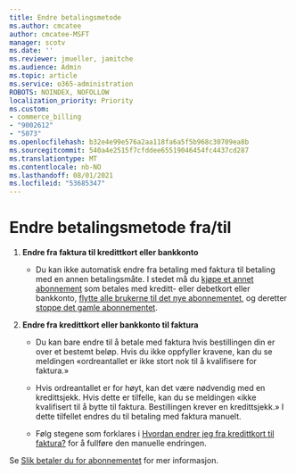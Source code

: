 ```yaml
---
title: Endre betalingsmetode
ms.author: cmcatee
author: cmcatee-MSFT
manager: scotv
ms.date: ''
ms.reviewer: jmueller, jamitche
ms.audience: Admin
ms.topic: article
ms.service: o365-administration
ROBOTS: NOINDEX, NOFOLLOW
localization_priority: Priority
ms.custom:
- commerce_billing
- "9002612"
- "5073"
ms.openlocfilehash: b32e4e99e576a2aa118fa6a5f5b968c30709ea8b
ms.sourcegitcommit: 540a4e2515f7cfddee65519046454fc4437cd287
ms.translationtype: MT
ms.contentlocale: nb-NO
ms.lasthandoff: 08/01/2021
ms.locfileid: "53685347"
---
```

# <a name="change-payment-method-fromto"></a>Endre betalingsmetode fra/til

1. **Endre fra faktura til kredittkort eller bankkonto**

    - Du kan ikke automatisk endre fra betaling med faktura til betaling med en annen betalingsmåte. I stedet må du [kjøpe et annet abonnement](/microsoft-365/commerce/try-or-buy-microsoft-365#buy-a-different-subscription) som betales med kreditt- eller debetkort eller bankkonto, [flytte alle brukerne til det nye abonnementet](/microsoft-365/commerce/subscriptions/move-users-different-subscription), og deretter [stoppe det gamle abonnementet](/microsoft-365/commerce/subscriptions/cancel-your-subscription).

2. **Endre fra kredittkort eller bankkonto til faktura**

    - Du kan bare endre til å betale med faktura hvis bestillingen din er over et bestemt beløp. Hvis du ikke oppfyller kravene, kan du se meldingen «ordreantallet er ikke stort nok til å kvalifisere for faktura.»

    - Hvis ordreantallet er for høyt, kan det være nødvendig med en kredittsjekk. Hvis dette er tilfelle, kan du se meldingen «ikke kvalifisert til å bytte til faktura. Bestillingen krever en kredittsjekk.» I dette tilfellet endres du til betaling med faktura manuelt.

    - Følg stegene som forklares i [Hvordan endrer jeg fra kredittkort til faktura?](how-do-i-change-from-credit-card-payments-to-invoice.md) for å fullføre den manuelle endringen.

Se [Slik betaler du for abonnementet](/microsoft-365/commerce/billing-and-payments/pay-for-your-subscription) for mer informasjon.
